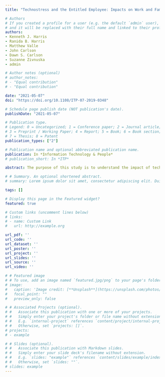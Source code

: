 ```yaml
---
title: "Technostress and the Entitled Employee: Impacts on Work and Family"

# Authors
# If you created a profile for a user (e.g. the default `admin` user), write the username (folder name) here 
# and it will be replaced with their full name and linked to their profile.
authors:
- Kenneth J. Harris
- Ranida B. Harris
- Matthew Valle
- John Carlson
- Dawn S. Carlson
- Suzanne Zivnuska
- admin

# Author notes (optional)
# author_notes:
# - "Equal contribution"
# - "Equal contribution"

date: "2021-05-07"
doi: "https://doi.org/10.1108/ITP-07-2019-0348"

# Schedule page publish date (NOT publication's date).
publishDate: "2021-05-07"

# Publication type.
# Legend: 0 = Uncategorized; 1 = Conference paper; 2 = Journal article;
# 3 = Preprint / Working Paper; 4 = Report; 5 = Book; 6 = Book section;
# 7 = Thesis; 8 = Patent
publication_types: ["2"]

# Publication name and optional abbreviated publication name.
publication: In *Information Technology & People*
# publication_short: In *ITP*

abstract: The purpose of this study is to understand the impact of techno-overload and techno-invasion on work and family. Specifically, we focus on intention to turnover in the work domain, work-family conflict in the work-family domain, and family burnout in the family domain. Further, our study examines the moderating role of entitlement, a personality variable, in this process. Using a sample of 253 people who were using technology to complete their work over two time periods, the relationships were examined using hierarchical moderated regression analysis. The results revealed that both techno-overload and techno-invasion were significantly related to greater turnover intentions, higher work-family conflict, and greater family burnout. In addition, entitlement played a moderating role such that those who were higher in entitlement had stronger techno-overload-outcome and technostress invasion-outcome relationships. These findings may provide managers key insights to help manage employees, especially those with an inflated sense of entitlement, to mitigate the serious negative outcomes associated with techno-overload and techno-invasion. In particular, both techno- overload and techno-invasion had minimal impact on negative outcomes when employee entitlement was lower. However, when employee entitlement was higher, techno-overload and techno-invasion had considerable negative effects. Due to the ubiquitous nature of information-communication technology (ICT) in organizations today, individuals often experience techno-overload and techno-invasion. This research utilized conservation of resources theory to examine these relationships. This study established the relationships of both techno-overload and techno-invasion with key organizational and family outcomes and points to the critical role of the personality variable, entitlement, in this process. The results provide theoretical and practical advancement in the role of technology with people in organizations today.

# # Summary. An optional shortened abstract.
# summary: Lorem ipsum dolor sit amet, consectetur adipiscing elit. Duis posuere tellus ac convallis placerat. Proin tincidunt magna sed ex sollicitudin condimentum.

tags: []

# Display this page in the Featured widget?
featured: true

# Custom links (uncomment lines below)
# links:
# - name: Custom Link
#   url: http://example.org

url_pdf: ''
url_code: ''
url_dataset: ''
url_poster: ''
url_project: ''
url_slides: ''
url_source: ''
url_video: ''

# # Featured image
# # To use, add an image named `featured.jpg/png` to your page's folder. 
# image:
#   caption: 'Image credit: [**Unsplash**](https://unsplash.com/photos/pLCdAaMFLTE)'
#   focal_point: ""
#   preview_only: false

# # Associated Projects (optional).
# #   Associate this publication with one or more of your projects.
# #   Simply enter your project's folder or file name without extension.
# #   E.g. `internal-project` references `content/project/internal-project/index.md`.
# #   Otherwise, set `projects: []`.
# projects:
# - example

# # Slides (optional).
# #   Associate this publication with Markdown slides.
# #   Simply enter your slide deck's filename without extension.
# #   E.g. `slides: "example"` references `content/slides/example/index.md`.
# #   Otherwise, set `slides: ""`.
# slides: example
---
```

